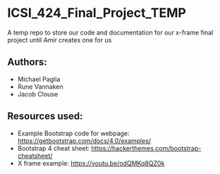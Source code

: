# ICSI_424_Final_Project_TEMP
A temp repo to store our code and documentation for our x-frame final project until Amir creates one for us

## Authors:
- Michael Paglia 
- Rune Vannaken
- Jacob Clouse


## Resources used:
- Example Bootstrap code for webpage: https://getbootstrap.com/docs/4.0/examples/
- Bootstrap 4 cheat sheet: https://hackerthemes.com/bootstrap-cheatsheet/
- X frame example: https://youtu.be/odQMKq8QZ0k

